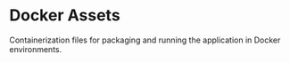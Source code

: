 # Docker Assets

Containerization files for packaging and running the application in Docker environments.
